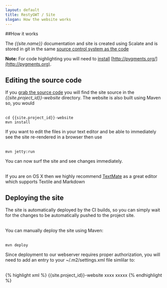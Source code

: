 ```yaml
---
layout: default
title: RestyGWT / Site
slogan: How the website works
---
```


##How it works
  
The *{{site.name}}* documentation and site is created using Scalate
and is stored in git in the same [source control system as the code](/source.html)

**Note:** For code highlighting you will need to
[install](http://pygments.org/download/)
[http://pygments.org/](http://pygments.org).

## Editing the source code
  
If you [grab the source code](/source.html) you will find the site
source in the *{{site.project_id}}-website* directory. The website is
also built using Maven so, you would <br/><br/>

    cd {{site.project_id}}-website
    mvn install

If you want to edit the files in your text editor and be able to
immediately see the site re-rendered in a browser then use<br/><br/>

    mvn jetty:run

You can now surf the site and see changes immediately.<br/><br/>

If you are on OS X then we highly recommend
[TextMate](http://macromates.com/) as a great editor which supports
Textile and Markdown

## Deploying the site

  
The site is automatically deployed by the CI builds, so you can
simply wait for the changes to be automatically pushed to the project
site.<br/><br/>

You can manually deploy the site using Maven:<br/><br/>

    mvn deploy

Since deployment to our webserver requires proper authorization,
you will need to add an entry to your ~/.m2/settings.xml file simlilar
to:<br/><br/>

{% highlight xml %}
<server>
  <id>{{site.project_id}}-website</id>
  <username>xxxx</username>
  <password>xxxxx</password>
</server>
{% endhighlight %}